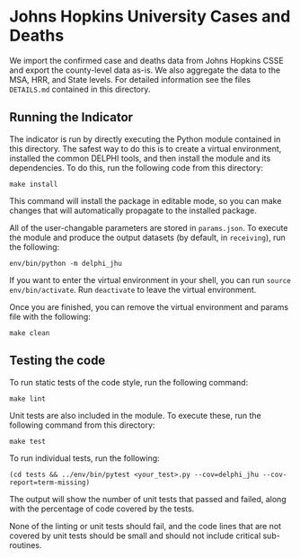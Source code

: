 # Johns Hopkins University Cases and Deaths

We import the confirmed case and deaths data from Johns Hopkins CSSE and export
the county-level data as-is.  We also aggregate the data to the MSA, HRR, and
State levels. For detailed information see the files `DETAILS.md` contained
in this directory.

## Running the Indicator

The indicator is run by directly executing the Python module contained in this
directory. The safest way to do this is to create a virtual environment,
installed the common DELPHI tools, and then install the module and its
dependencies. To do this, run the following code from this directory:

```
make install
```

This command will install the package in editable mode, so you can make changes that
will automatically propagate to the installed package. 

All of the user-changable parameters are stored in `params.json`. To execute
the module and produce the output datasets (by default, in `receiving`), run
the following:

```
env/bin/python -m delphi_jhu
```

If you want to enter the virtual environment in your shell, 
you can run `source env/bin/activate`. Run `deactivate` to leave the virtual environment. 

Once you are finished, you can remove the virtual environment and 
params file with the following:

```
make clean
```

## Testing the code

To run static tests of the code style, run the following command:

```
make lint
```

Unit tests are also included in the module. To execute these, run the following
command from this directory:

```
make test
```

To run individual tests, run the following:

```
(cd tests && ../env/bin/pytest <your_test>.py --cov=delphi_jhu --cov-report=term-missing)
```

The output will show the number of unit tests that passed and failed, along
with the percentage of code covered by the tests. 

None of the linting or unit tests should fail, and the code lines that are not covered by unit tests should be small and
should not include critical sub-routines. 
